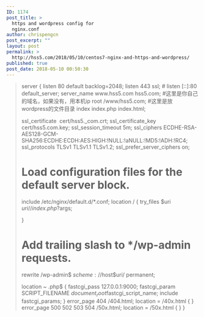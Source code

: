 ```yaml
---
ID: 1174
post_title: >
  https and wordpress config for
  nginx.conf
author: chrispengcn
post_excerpt: ""
layout: post
permalink: >
  http://hss5.com/2018/05/10/centos7-nginx-and-https-and-wordpress/
published: true
post_date: 2018-05-10 00:50:30
---
```

<blockquote>server {
listen 80 default backlog=2048;
listen 443 ssl;
# listen [::]:80 default_server;
server_name www.hss5.com hss5.com; #这里是你自己的域名，如果没有，用本机ip
root /www/hss5.com; #这里是放wordpress的文件目录
index index.php index.html;

ssl_certificate  cert/hss5._com.crt;
ssl_certificate_key cert/hss5.com.key;
ssl_session_timeout 5m;
ssl_ciphers ECDHE-RSA-AES128-GCM-SHA256:ECDHE:ECDH:AES:HIGH:!NULL:!aNULL:!MD5:!ADH:!RC4;
ssl_protocols TLSv1 TLSv1.1 TLSv1.2;
ssl_prefer_server_ciphers on;

# Load configuration files for the default server block.
include /etc/nginx/default.d/*.conf;
location / {
try_files $uri $uri/ /index.php?$args;

}

# Add trailing slash to */wp-admin requests.
rewrite /wp-admin$ $scheme://$host$uri/ permanent;

location ~ .php$ {
fastcgi_pass 127.0.0.1:9000;
fastcgi_param SCRIPT_FILENAME $document_root$fastcgi_script_name;
include fastcgi_params;
}
error_page 404 /404.html;
location = /40x.html {
}
error_page 500 502 503 504 /50x.html;
location = /50x.html {
}
}</blockquote>